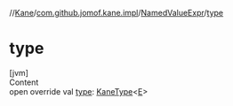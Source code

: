//[Kane](../../index.md)/[com.github.jomof.kane.impl](../index.md)/[NamedValueExpr](index.md)/[type](type.md)



# type  
[jvm]  
Content  
open override val [type](type.md): [KaneType](../../com.github.jomof.kane.impl.types/-kane-type/index.md)<[E](index.md)>  



